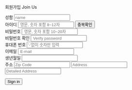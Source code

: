 <!DOCTYPE html>
<html lang="en">

<head>
    <meta charset="UTF-8">
    <meta http-equiv="X-UA-Compatible" content="IE=edge">
    <meta name="viewport" content="width=device-width, initial-scale=1.0">
    <title>FaLcon_Join Us</title>
    <link rel="stylesheet" href="JoinUs.css">
    <link rel="stylesheet" href="http://code.jquery.com/ui/1.13.1/themes/base/jquery-ui.css">
    <script src="https://code.jquery.com/jquery-3.6.0.js"></script>
    <script src="https://code.jquery.com/ui/1.13.1/jquery-ui.js"></script>
    <script src="https://code.jquery.com/jquery-migrate-3.4.0.js"
        integrity="sha256-0Nkb10Hnhm4EJZ0QDpvInc3bRp77wQIbIQmWYH3Y7Vw=" crossorigin="anonymous"></script>
    <script src="//t1.daumcdn.net/mapjsapi/bundle/postcode/prod/postcode.v2.js"></script>
    
</head>
<body>
    <form action="#" method="post">
        <div class="join">
            <div class="join_form">
                <p>
                    <span class="title1">회원가입</span>
                    <span class="title2">Join Us</span>
                </p>
                <div>
                    <label for="name">성함</label>
                    <input type="text" id="name" class="name" name="Customer_name" placeholder="name" />
                </div>
                <div>
                    <label for="id">아이디 </label>
                    <input type="text" id="id" class="id" name="Customer_id" placeholder=" 영문, 숫자 포함 8~12자"
                        maxlength="12" minlength="8" />
                    <input type="submit" value="중복확인" class="verBtn">
                </div>
                <div>
                    <label for="pw">비밀번호 </label>
                    <input type="password" id="pw" class="pw" placeholder=" 영문, 숫자 포함 10~20자" name="Customer_pw"
                        maxlength="20" minlength="10" /><br />
                    <label for="ver_pw">비밀번호 확인 </label>
                    <input type="password" id="ver_pw" class="ver_pw" placeholder=" Verify password" />
                </div>
                <div>
                    <label>휴대폰 번호 </label>
                    <input type="text" class="phnumber" name="Customer_Phone" maxlength="12"
                        placeholder="'-'없이 숫자만 입력" />
                </div>
                <div>
                    <label for="email">이메일 </label>
                    <input type="email" id="email" name="Customer_mail" placeholder=" E-mail" />
                </div>
                <div>
                    <label for="datepicker">생년월일</label>
                    <input type="text" id="datepicker" name="Customer_birth">
                </div>
                <div>
                    <label name="Customer_address">주소</label>
                    <input id="member_post"  type="text" placeholder="Zip Code" readonly onclick="findAddr()">
                    <input id="member_addr" type="text" placeholder="Address" readonly> <br>
                    <input type="text" placeholder="Detailed Address">
                </div>
                <p><a href="#"><input type="submit" class="joinBtn" value="Sign in"></a></p>      <!--로그인 된 상태의 메인 페이지로 이동하게 a태그 안 링크작성-->
            </div>
            <script>
                function findAddr(){
                    new daum.Postcode({
                        oncomplete: function(data) {
                            
                            console.log(data);
                            
                            
                            var roadAddr = data.roadAddress; // 도로명 주소 변수
                            var jibunAddr = data.jibunAddress; // 지번 주소 변수
                            
                            document.getElementById('member_post').value = data.zonecode;
                            if(roadAddr !== ''){
                                document.getElementById("member_addr").value = roadAddr;
                            } 
                            else if(jibunAddr !== ''){
                                document.getElementById("member_addr").value = jibunAddr;
                            }
                        }
                    }).open();
                }
                </script>
                <script src="//t1.daumcdn.net/mapjsapi/bundle/postcode/prod/postcode.v2.js"></script>  
            
            
    </form>
</body>

</html>

